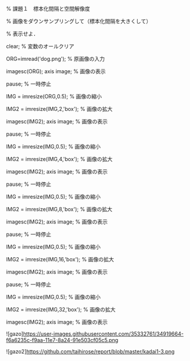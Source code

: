 
% 課題１　標本化間隔と空間解像度

% 画像をダウンサンプリングして（標本化間隔を大きくして）

% 表示せよ．


clear; % 変数のオールクリア


ORG=imread('dog.png'); % 原画像の入力

imagesc(ORG); axis image; % 画像の表示

pause; % 一時停止


IMG = imresize(ORG,0.5); % 画像の縮小

IMG2 = imresize(IMG,2,'box'); % 画像の拡大

imagesc(IMG2); axis image; % 画像の表示

pause; % 一時停止


IMG = imresize(IMG,0.5); % 画像の縮小

IMG2 = imresize(IMG,4,'box'); % 画像の拡大

imagesc(IMG2); axis image; % 画像の表示

pause; % 一時停止



IMG = imresize(IMG,0.5); % 画像の縮小

IMG2 = imresize(IMG,8,'box'); % 画像の拡大

imagesc(IMG2); axis image; % 画像の表示

pause; % 一時停止



IMG = imresize(IMG,0.5); % 画像の縮小

IMG2 = imresize(IMG,16,'box'); % 画像の拡大

imagesc(IMG2); axis image; % 画像の表示

pause; % 一時停止



IMG = imresize(IMG,0.5); % 画像の縮小

IMG2 = imresize(IMG,32,'box'); % 画像の拡大

imagesc(IMG2); axis image; % 画像の表示

![gazo]https://user-images.githubusercontent.com/35332761/34919664-f6a6235c-f9aa-11e7-8a24-91e503cf05c5.png

![gazo2]https://github.com/taihirose/report/blob/master/kadai1-3.png
